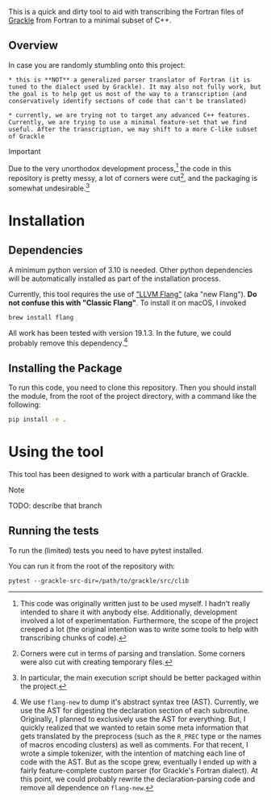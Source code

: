 This is a quick and dirty tool to aid with transcribing the Fortran files of [Grackle](https://github.com/grackle-project/grackle) from Fortran to a minimal subset of C++.

## Overview

In case you are randomly stumbling onto this project:

    * this is **NOT** a generalized parser translator of Fortran (it is tuned to the dialect used by Grackle). It may also not fully work, but the goal is to help get us most of the way to a transcription (and conservatively identify sections of code that can't be translated)

    * currently, we are trying not to target any advanced C++ features. Currently, we are trying to use a minimal feature-set that we find useful. After the transcription, we may shift to a more C-like subset of Grackle


> [!IMPORTANT]  
> Due to the very unorthodox development process,[^1] the code in this repository is pretty messy, a lot of corners were cut[^2], and the packaging is somewhat undesirable.[^3]

# Installation

## Dependencies

A minimum python version of 3.10 is needed. Other python dependencies will be automatically installed as part of the installation process.

Currently, this tool requires the use of ["LLVM Flang"](https://flang.llvm.org/docs/) (aka "new Flang"). **Do not confuse this with "Classic Flang"**. To install it on macOS, I invoked

```sh
brew install flang
```

All work has been tested with version 19.1.3. In the future, we could probably remove this dependency.[^4]

## Installing the Package

To run this code, you need to clone this repository. Then you should install the module, from the root of the project directory, with a command like the following:

```sh
pip install -e .
```


# Using the tool

This tool has been designed to work with a particular branch of Grackle.

> [!NOTE]  
> TODO: describe that branch

## Running the tests

To run the (limited) tests you need to have pytest installed.

You can run it from the root of the repository with:

```
pytest --grackle-src-dir=/path/to/grackle/src/clib
```


[^1]: This code was originally written just to be used myself. I hadn't really intended to share it with anybody else. Additionally, development involved a lot of experimentation. Furthermore, the scope of the project creeped a lot (the original intention was to write some tools to help with transcribing chunks of code).

[^2]: Corners were cut in terms of parsing and translation. Some corners were also cut with creating temporary files.

[^3]: In particular, the main execution script should be better packaged within the project.

[^4]: We use ``flang-new`` to dump it's abstract syntax tree (AST). Currently, we use the AST for digesting the declaration section of each subroutine. Originally, I planned to exclusively use the AST for everything. But, I quickly realized that we wanted to retain some meta information that gets translated by the preprocess (such as the ``R_PREC`` type or the names of macros encoding clusters) as well as comments. For that recent, I wrote a simple tokenizer, with the intention of matching each line of code with the AST. But as the scope grew, eventually I ended up with a fairly feature-complete custom parser (for Grackle's Fortran dialect). At this point, we could probably rewrite the declaration-parsing code and remove all dependence on ``flang-new``.
